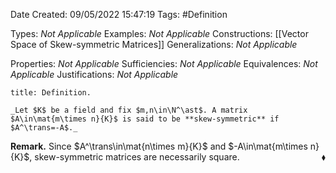 <div class="topSpace"></div>

Date Created: 09/05/2022 15:47:19
Tags: #Definition

Types: _Not Applicable_
Examples: _Not Applicable_
Constructions: [[Vector Space of Skew-symmetric Matrices]]
Generalizations: _Not Applicable_

Properties: _Not Applicable_
Sufficiencies: _Not Applicable_
Equivalences: _Not Applicable_
Justifications: _Not Applicable_

``` ad-Definition
title: Definition.

_Let $K$ be a field and fix $m,n\in\N^\ast$. A matrix $A\in\mat{m\times n}{K}$ is said to be **skew-symmetric** if $A^\trans=-A$._

```

**Remark.** Since $A^\trans\in\mat{n\times m}{K}$ and $-A\in\mat{m\times n}{K}$, skew-symmetric matrices are necessarily square.<span style="float:right;">$\blacklozenge$</span>
